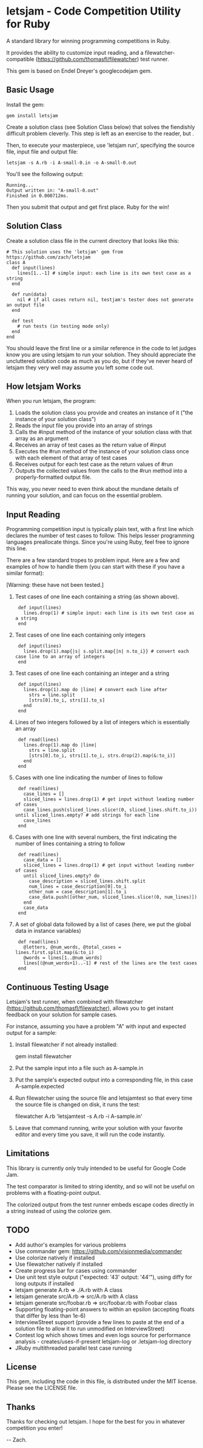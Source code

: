letsjam - Code Competition Utility for Ruby
====

A standard library for winning programming competitions in Ruby.

It provides the ability to customize input reading, and a filewatcher-compatible (https://github.com/thomasfl/filewatcher) test runner.

This gem is based on Endel Dreyer's googlecodejam gem.

Basic Usage
---

Install the gem:

	gem install letsjam
	
Create a solution class (see Solution Class below) that solves the fiendishly difficult problem cleverly. This step is left as an exercise to the reader, but .

Then, to execute your masterpiece, use 'letsjam run', specifying the source file, input file and output file:

	letsjam -s A.rb -i A-small-0.in -o A-small-0.out

You'll see the following output:

    Running...
    Output written in: "A-small-0.out"
    Finished in 0.000712ms.

Then you submit that output and get first place. Ruby for the win!

Solution Class
---

Create a solution class file in the current directory that looks like this:

	# This solution uses the 'letsjam' gem from https://github.com/zach/letsjam
	class A
	  def input(lines)
	    lines[1..-1] # simple input: each line is its own test case as a string
	  end

	  def run(data)
	    nil # if all cases return nil, testjam's tester does not generate an output file
	  end

	  def test
	    # run tests (in testing mode only)
	  end
	end

You should leave the first line or a similar reference in the code to let judges know you are using letsjam to run your solution. They should appreciate the uncluttered solution code as much as you do, but if they've never heard of letsjam they very well may assume you left some code out.

How letsjam Works
---

When you run letsjam, the program:

1. Loads the solution class you provide and creates an instance of it ("the instance of your solution class")
2. Reads the input file you provide into an array of strings
3. Calls the #input method of the instance of your solution class with that array as an argument
4. Receives an array of test cases as the return value of #input
5. Executes the #run method of the instance of your solution class once with each element of that array of test cases
6. Receives output for each test case as the return values of #run
7. Outputs the collected values from the calls to the #run method into a properly-formatted output file.

This way, you never need to even think about the mundane details of running your solution, and can focus on the essential problem.

Input Reading
---

Programming competition input is typically plain text, with a first line which declares the number of test cases to follow. This helps lesser programming languages preallocate things. Since you're using Ruby, feel free to ignore this line.

There are a few standard tropes to problem input. Here are a few and examples of how to handle them (you can start with these if you have a similar format):

[Warning: these have not been tested.]

1. Test cases of one line each containing a string (as shown above).

	    def input(lines)
	      lines.drop(1) # simple input: each line is its own test case as a string
	    end

2. Test cases of one line each containing only integers

	    def input(lines)
	      lines.drop(1).map{|s| s.split.map{|n| n.to_i}} # convert each case line to an array of integers
	    end

3. Test cases of one line each containing an integer and a string

	    def input(lines)
	      lines.drop(1).map do |line| # convert each line after
	        strs = line.split
	        [strs[0].to_i, strs[1].to_s]
		  end
	    end

3. Lines of two integers followed by a list of integers which is essentially an array

	    def read(lines)
	      lines.drop(1).map do |line|
	        strs = line.split
	        [strs[0].to_i, strs[1].to_i, strs.drop(2).map(&:to_i)]
	      end
	    end

4. Cases with one line indicating the number of lines to follow

	    def read(lines)
	      case_lines = []
	      sliced_lines = lines.drop(1) # get input without leading number of cases
	      case_lines.push(sliced_lines.slice!(0, sliced_lines.shift.to_i)) until sliced_lines.empty? # add strings for each line
		  case_lines
	    end

4. Cases with one line with several numbers, the first indicating the number of lines containing a string to follow

	    def read(lines)
	      case_data = []
	      sliced_lines = lines.drop(1) # get input without leading number of cases
	      until sliced_lines.empty? do
	        case_description = sliced_lines.shift.split
	        num_lines = case_description[0].to_i
	        other_num = case_description[1].to_i
	        case_data.push([other_num, sliced_lines.slice!(0, num_lines)])
	      end
		  case_data
	    end

5. A set of global data followed by a list of cases (here, we put the global data in instance variables)

	    def read(lines)
	      @letters, @num_words, @total_cases = lines.first.split.map(&:to_i)
	      @words = lines[1..@num_words]
	      lines[(@num_words+1)..-1] # rest of the lines are the test cases
		end

Continuous Testing Usage
---

Letsjam's test runner, when combined with filewatcher (https://github.com/thomasfl/filewatcher), allows you to get instant feedback on your solution for sample cases.

For instance, assuming you have a problem "A" with input and expected output for a sample:

1. Install filewatcher if not already installed:

	gem install filewatcher

2. Put the sample input into a file such as A-sample.in

3. Put the sample's expected output into a corresponding file, in this case A-sample.expected

4. Run filewatcher using the source file and letsjamtest so that every time the source file is changed on disk, it runs the test:

	filewatcher A.rb 'letsjamtest -s A.rb -i A-sample.in'

5. Leave that command running, write your solution with your favorite editor and every time you save, it will run the code instantly.

Limitations
---

This library is currently only truly intended to be useful for Google Code Jam.

The test comparator is limited to string identity, and so will not be useful on problems with a floating-point output.

The colorized output from the test runner embeds escape codes directly in a string instead of using the colorize gem.

TODO
---

- Add author's examples for various problems
- Use commander gem: https://github.com/visionmedia/commander
- Use colorize natively if installed
- Use filewatcher natively if installed
- Create progress bar for cases using commander
- Use unit test style output ("expected: '43' output: '44'"), using diffy for long outputs if installed
- letsjam generate A.rb => ./A.rb with A class
- letsjam generate src/A.rb => src/A.rb with A class
- letsjam generate src/foobar.rb => src/foobar.rb with Foobar class
- Supporting floating-point answers to within an epsilon (accepting floats that differ by less than 1e-6)
- InterviewStreet support (provide a few lines to paste at the end of a solution file to allow it to run unmodified on InterviewStreet)
- Contest log which shows times and even logs source for performance analysis - creates/uses-if-present letsjam-log or .letsjam-log directory
- JRuby multithreaded parallel test case running

License
---

This gem, including the code in this file, is distributed under the MIT license. Please see the LICENSE file.

Thanks
---

Thanks for checking out letsjam. I hope for the best for you in whatever competition you enter!

-- Zach.
